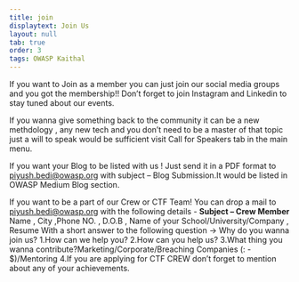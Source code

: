 ```yaml
---
title: join
displaytext: Join Us
layout: null
tab: true
order: 3
tags: OWASP Kaithal
---
```


If you want to Join as a member you can just join our social media groups and you got the membership!!
Don’t forget to join Instagram and Linkedin to stay tuned about our events.

If you wanna give something back to the community it can be a new methdology , any new tech and you don’t need to be a master of that topic just a will to speak would be sufficient visit Call for Speakers tab in the main menu.

If you want your Blog to be listed with us ! Just send it in a PDF format to piyush.bedi@owasp.org
with subject – Blog Submission.It would be listed in OWASP Medium Blog section.

If you want to be a part of our Crew or CTF Team! You can drop a mail to piyush.bedi@owasp.org with the following details - 
**Subject – Crew Member**
Name , City ,Phone NO. , D.O.B , Name of your School/University/Company , Resume 
With a short answer to the following question ->
Why do you wanna join us?
1.How can we help you?
2.How can you help us?
3.What thing you wanna contribute?Marketing/Corporate/Breaching Companies (: - $)/Mentoring
4.If you are applying for CTF CREW don’t forget to mention about any of your achievements.
